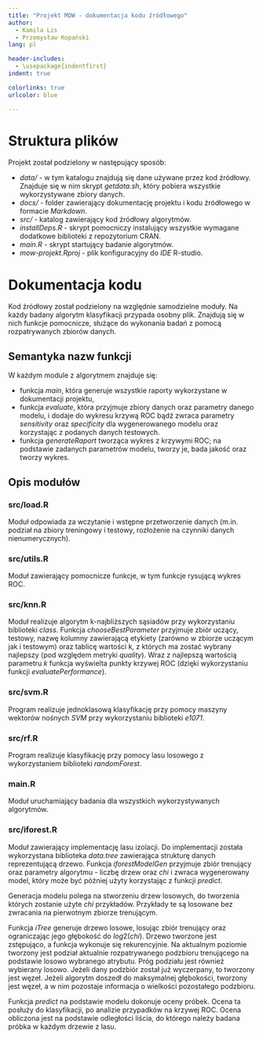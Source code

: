 ```yaml
---
title: "Projekt MOW - dokumentacja kodu źródłowego"
author:
  - Kamila Lis
  - Przemysław Kopański
lang: pl

header-includes:
  - \usepackage{indentfirst}
indent: true

colorlinks: true
urlcolor: blue

---
```



# Struktura plików

Projekt został podzielony w następujący sposób:

- _data/_ - w tym katalogu znajdują się dane używane przez kod źródłowy.
            Znajduje się w nim skrypt _getdata.sh_, który pobiera
            wszystkie wykorzystywane zbiory danych.
- _docs/_ - folder zawierający dokumentację projektu i kodu źródłowego
            w formacie _Markdown_.
- _src/_ -  katalog zawierający kod źródłowy algorytmów.
- _installDeps.R_ - skrypt pomocniczy instalujący wszystkie wymagane
                    dodatkowe biblioteki z repozytorium CRAN.
- _main.R_ - skrypt startujący badanie algorytmów.
- _mow-projekt.Rproj_ - plik konfiguracyjny do _IDE_ R-studio.


# Dokumentacja kodu

Kod źródłowy został podzielony na względnie samodzielne moduły.
Na każdy badany algorytm klasyfikacji przypada osobny plik.
Znajdują się w nich funkcje pomocnicze, służące do wykonania badań
z pomocą rozpatrywanych zbiorów danych.

## Semantyka nazw funkcji

W każdym module z algorytmem znajduje się:

- funkcja _main_, która generuje wszystkie raporty wykorzystane w dokumentacji projektu,
- funkcja _evaluate_, która przyjmuje zbiory danych oraz parametry danego modelu, i dodaje
  do wykresu krzywą ROC bądź zwraca parametry _sensitivity_ oraz _specificity_ dla wygenerowanego
  modelu oraz korzystając z podanych danych testowych.
- funkcja _generateRaport_ tworząca wykres z krzywymi ROC; na podstawie zadanych parametrów modelu,
  tworzy je, bada jakość oraz tworzy wykres.


## Opis modułów

### src/load.R
Moduł odpowiada za wczytanie i wstępne przetworzenie danych (m.in. podział na zbiory treningowy i testowy, rozłożenie na czynniki danych nienumerycznych).

### src/utils.R
Moduł zawierający pomocnicze funkcje, w tym funkcje rysującą wykres ROC.

### src/knn.R
Moduł realizuje algorytm k-najbliższych sąsiadów przy wykorzystaniu biblioteki _class_. 
Funkcja _chooseBestParameter_ przyjmuje zbiór uczący, testowy, nazwę kolumny zawierającą etykiety (zarówno w zbiorze uczącym jak i testowym) oraz tablicę wartości k, z których ma zostać wybrany najlepszy (pod względem metryki _quality_). Wraz z najlepszą wartością parametru _k_ funkcja wyświelta punkty krzywej ROC (dzięki wykorzystaniu funkcji _evaluatePerformance_). 

### src/svm.R
Program realizuje jednoklasową klasyfikację przy pomocy maszyny wektorów nośnych _SVM_ przy wykorzystaniu biblioteki _e1071_.

### src/rf.R
Program realizuje klasyfikację przy pomocy lasu losowego z wykorzystaniem biblioteki _randomForest_.

### main.R
Moduł uruchamiający badania dla wszystkich wykorzystywanych algorytmów.

### src/iforest.R
Moduł zawierający implementację lasu izolacji.
Do implementacji została wykorzystana biblioteka _data.tree_
zawierająca strukturę danych reprezentującą drzewo.
Funkcja _iforestModelGen_ przyjmuje zbiór trenujący oraz parametry algorytmu - liczbę drzew oraz _chi_
i zwraca wygenerowany model, który może być później użyty korzystając z funkcji _predict_.

Generacja modelu polega na stworzeniu drzew losowych, do tworzenia których
zostanie użyte _chi_ przykładów. Przykłady te są losowane bez zwracania na pierwotnym zbiorze trenującym.

Funkcja _iTree_ generuje drzewo losowe, losując zbiór trenujący oraz ograniczając jego głębokość
do $log2(chi)$. Drzewo tworzone jest zstępująco, a funkcja wykonuje się rekurencyjnie.
Na aktualnym poziomie tworzony jest podział aktualnie rozpatrywanego podzbioru trenującego
na podstawie losowo wybranego atrybutu. Próg podziału jest również wybierany losowo.
Jeżeli dany podzbiór został już wyczerpany, to tworzony jest węzeł. Jeżeli
algorytm doszedł do maksymalnej głębokości, tworzony jest węzeł, a w nim
pozostaje informacja o wielkości pozostałego podzbioru.

Funkcja _predict_ na podstawie modelu dokonuje oceny próbek. Ocena ta
posłuży do klasyfikacji, po analizie przypadków na krzywej ROC.
Ocena obliczona jest na podstawie odległości liścia, do którego należy
badana próbka w każdym drzewie z lasu.
